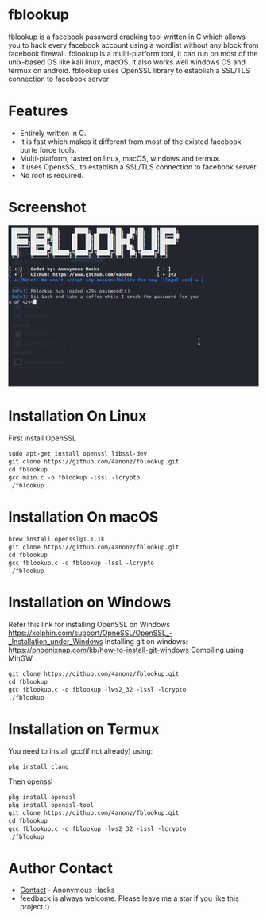# fblookup
fblookup is a facebook password cracking tool written in C which allows you to hack every facebook account using a wordlist without any block from facebook firewall.
fblookup is a multi-platform tool, it can run on most of the unix-based OS like kali linux, macOS. it also works well windows OS and termux on android.
fblookup uses OpenSSL library to establish a SSL/TLS connection to facebook server
# Features
* Entirely written in C.
* It is fast which makes it different from most of the existed facebook burte force tools.
* Multi-platform, tasted on linux, macOS, windows and termux.
* It uses OpensSSL to establish a SSL/TLS connection to facebook server.
* No root is required.
# Screenshot
![Test Image1](img/fblookup.png)
# Installation On Linux
First install OpenSSL
```
sudo apt-get install openssl libssl-dev
git clone https://github.com/4anonz/fblookup.git
cd fblookup
gcc main.c -o fblookup -lssl -lcrypto
./fblookup
```
# Installation On macOS
```
brew install openssl@1.1.1k
git clone https://github.com/4anonz/fblookup.git
cd fblookup
gcc fblookup.c -o fblookup -lssl -lcrypto
./fblookup
```
# Installation on Windows
Refer this link for installing OpenSSL on Windows
https://xolphin.com/support/OpneSSL/OpenSSL_-_Installation_under_Windows
Installing git on windows: https://phoenixnap.com/kb/how-to-install-git-windows
Compiling using MinGW
```
git clone https://github.com/4anonz/fblookup.git
cd fblookup
gcc fblookup.c -o fblookup -lws2_32 -lssl -lcrypto
./fblookup
```
# Installation on Termux
You need to install gcc(if not already) using: 
```
pkg install clang
```
Then openssl
```
pkg install openssl
pkg install openssl-tool
git clone https://github.com/4anonz/fblookup.git
cd fblookup
gcc fblookup.c -o fblookup -lws2_32 -lssl -lcrypto
./fblookup
```
# Author Contact
* [Contact](https://www.facebook.com/digitl.guru.1) - Anonymous Hacks
* feedback is always welcome.
Please leave me a star if you like this project :)
